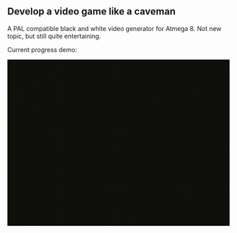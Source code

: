 ## Develop a video game like a caveman

A PAL compatible black and white video generator for Atmega 8. Not new topic, but still quite entertaining.

Current progress demo:

![gif preview of the project](res/progress.gif)
